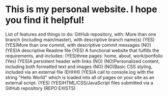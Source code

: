 # This is my personal website. I hope you find it helpful!

List of features and things to do:
GitHub repository, with:
More than one branch (including main/master), with descriptive branch name(s) (YES)
(YES)More than one commit, with descriptive commit messages (NO)
(YES)A descriptive Readme file (YES)
A functional website that fulfills the requirements, and includes:
(YES)three pages: home, about, work/portfolio (Yes)
(YES)A persistent header with links (NO)
(NO)Personalized content, including both formatted text and images (NO)
(NO)Basic CSS styling, included via an external file (EHHH)
(YES)A call to console.log with the string "Hello World" which is loaded into all of pages on your site as an external script. (YES)
(YES)HTML/CSS/JavaScript files submitted via a GitHub repository (REPO EXISTS)

